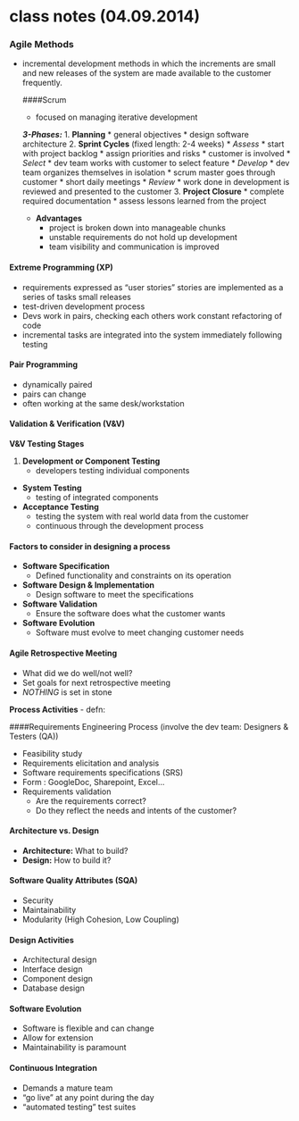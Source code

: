 # class notes (04.09.2014)

### **Agile Methods**
- incremental development methods in which the increments are small and new releases of the system are made available to the customer frequently.

    ####Scrum
    * focused on managing iterative development

    ***3-Phases:***
        1. **Planning**
            * general objectives
            * design software architecture
        2. **Sprint Cycles** (fixed length: 2-4 weeks)
            * *Assess*
                * start with project backlog
                * assign priorities and risks
                * customer is involved
            * *Select*
                * dev team works with customer to select feature
            * *Develop*
                * dev team organizes themselves in isolation
                * scrum master goes through customer
                * short daily meetings
            * *Review*
                * work done in development is reviewed and presented to the customer
        3. **Project Closure**
            * complete required documentation
            * assess lessons learned from the project
    * **Advantages**
        * project is broken down into manageable chunks
        * unstable requirements do not hold up development
        * team visibility and communication is improved

#### Extreme Programming (XP)
* requirements expressed as “user stories”
stories are implemented as a series of tasks
small releases
* test-driven development process
* Devs work in pairs, checking each others work
constant refactoring of code
* incremental tasks are integrated into the system immediately following testing

#### Pair Programming
* dynamically paired
* pairs can change
* often working at the same desk/workstation

#### Validation & Verification (V&V)
**V&V Testing Stages**
1. **Development or Component Testing**
    * developers testing individual components
* **System Testing**
    * testing of integrated components
* **Acceptance Testing**
    * testing the system with real world data from the customer
    * continuous through the development process

#### Factors to consider in designing a process
* **Software Specification**
    * Defined functionality and constraints on its operation
* **Software Design & Implementation**
    * Design software to meet the specifications
* **Software Validation**
    * Ensure the software does what the customer wants
* **Software Evolution**
    * Software must evolve to meet changing customer needs

#### Agile Retrospective Meeting
* What did we do well/not well?
* Set goals for next retrospective meeting
* *NOTHING* is set in stone

**Process Activities** - defn:

####Requirements Engineering Process
(involve the dev team: Designers & Testers (QA))
* Feasibility study
* Requirements elicitation and analysis
* Software requirements specifications (SRS)
* Form : GoogleDoc, Sharepoint, Excel...
* Requirements validation
    * Are the requirements correct?
    * Do they reflect the needs and intents of the customer?

#### Architecture vs. Design
* **Architecture:** What to build?
* **Design:** How to build it?

#### Software Quality Attributes (SQA)
* Security
* Maintainability
* Modularity (High Cohesion, Low Coupling)

#### Design Activities
* Architectural design
* Interface design
* Component design
* Database design

#### Software Evolution
* Software is flexible and can change
* Allow for extension
* Maintainability is paramount

#### Continuous Integration
* Demands a mature team
* “go live” at any point during the day
* “automated testing” test suites

